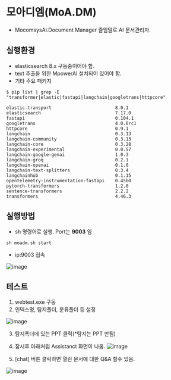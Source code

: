 # 모아디엠(MoA.DM) 
- MocomsysAi.Document Manager 줄임말로 AI 문서관리자.
## 실행환경
- elasticsearch 8.x 구동중이어야 함.
- text 추출을 위한 MpowerAI 설치되어 있어야 함.
- 기타 주요 패키지
```
$ pip list | grep -E "transformer|elastic|fastapi|langchain|googletrans|httpcore"

elastic-transport                        8.0.1
elasticsearch                            7.17.0
fastapi                                  0.104.1
googletrans                              4.0.0rc1
httpcore                                 0.9.1
langchain                                0.3.13
langchain-community                      0.3.13
langchain-core                           0.3.28
langchain-experimental                   0.0.57
langchain-google-genai                   1.0.3
langchain-groq                           0.2.1
langchain-openai                         0.1.6
langchain-text-splitters                 0.3.4
langchainhub                             0.1.15
opentelemetry-instrumentation-fastapi    0.45b0
pytorch-transformers                     1.2.0
sentence-transformers                    2.2.2
transformers                             4.46.3
```
## 실행방법
- sh 명령어로 실행. Port는 **9003** 임
```
sh moadm.sh start
```
- ip:9003 접속

![image](https://github.com/user-attachments/assets/76c74a3e-6cd6-4b7d-be93-29605ea4a1b7)

## 테스트 

1. webtest.exe 구동
2. 인덱스명, 탐지폴더, 분류폴더 등 설정

![image](https://github.com/user-attachments/assets/99214168-81b4-442d-a96f-9bbf13106a14)

3. 탐지폭더에 있는 PPT 클릭(*탐지는 PPT 만됨)
4. 잠시후 아래처럼 Assistanct 화면이 나옴.
![image](https://github.com/user-attachments/assets/5c9c6383-532d-4393-b1c2-af64ca53f2c6)

5. [chat] 버튼 클릭하면 열린 문서에 대한 Q&A 할수 있음.

![image](https://github.com/user-attachments/assets/7de281a9-9c0c-4d3b-9944-e0f78a6866d6)

